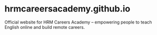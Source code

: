 # hrmcareersacademy.github.io
Official website for HRM Careers Academy – empowering people to teach English online and build remote careers.
